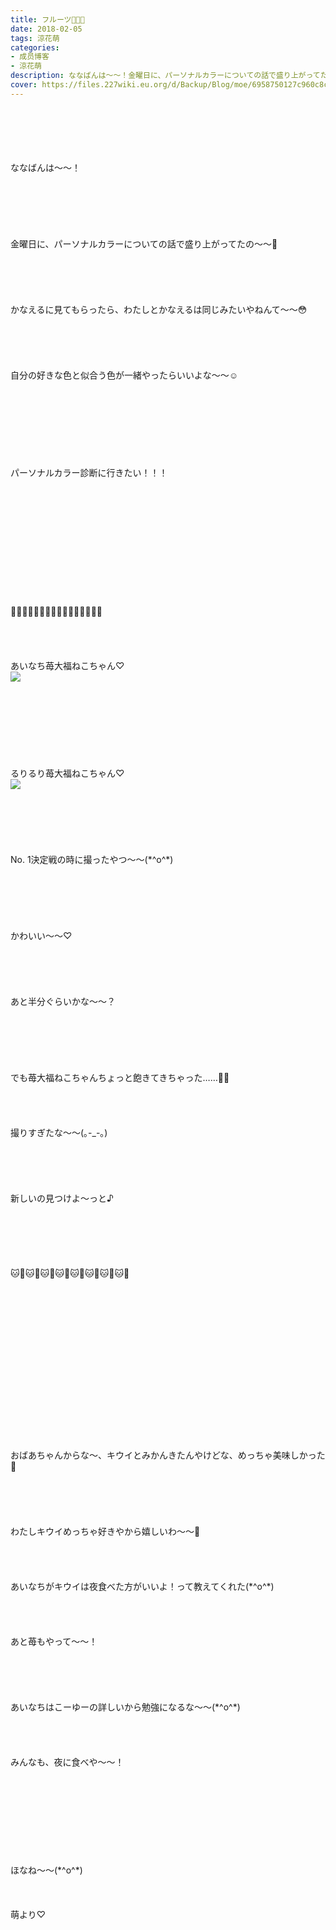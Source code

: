 ```yaml
---
title: フルーツ🍓🐱🍊
date: 2018-02-05
tags: 涼花萌
categories: 
- 成员博客
- 涼花萌
description: ななばんは〜〜！金曜日に、パーソナルカラーについての話で盛り上がってたの〜〜🤗かなえるに見てもらったら、わたしとかなえるは同じみたいやねんて〜〜😳自...
cover: https://files.227wiki.eu.org/d/Backup/Blog/moe/6958750127c960c8cdbe5aadbd48f.jpg 
---
```

<div class="blog_detail__main">
<br/>
<br/>
<br/>
<br/>
<br/>
ななばんは〜〜！<br/>
<br/>
<br/>
<br/>
<br/>
<br/>
<br/>
金曜日に、パーソナルカラーについての話で盛り上がってたの〜〜🤗<br/>
<br/>
<br/>
<br/>
<br/>
<br/>
かなえるに見てもらったら、わたしとかなえるは同じみたいやねんて〜〜😳<br/>
<br/>
<br/>
<br/>
<br/>
<br/>
自分の好きな色と似合う色が一緒やったらいいよな〜〜☺️<br/>
<br/>
<br/>
<br/>
<br/>
<br/>
<br/>
<br/>
<br/>
パーソナルカラー診断に行きたい！！！<br/>
<br/>
<br/>
<br/>
<br/>
<br/>
<br/>
<br/>
<br/>
<br/>
<br/>
<br/>
<br/>
🍓🐱🍓🐱🍓🐱🍓🐱🍓🐱🍓🐱🍓🐱🍓🐱<br/>
<br/>
<br/>
<br/>
<br/>
あいなち苺大福ねこちゃん♡<br/>
<img src="https://files.227wiki.eu.org/d/Backup/Blog/moe/6958750127c960c8cdbe5aadbd48f.jpg"><br/>
<br/>
<br/>
<br/>
<br/>
<br/>
<br/>
<br/>
<br/>
るりるり苺大福ねこちゃん♡<br/>
<img src="https://files.227wiki.eu.org/d/Backup/Blog/moe/6958750127c960c8cdbe5aadbd48f-01.jpg"><br/>
<br/>
<br/>
<br/>
<br/>
<br/>
<br/>
No. 1決定戦の時に撮ったやつ〜〜(*^o^*)<br/>
<br/>
<br/>
<br/>
<br/>
<br/>
<br/>
かわいい〜〜♡<br/>
<br/>
<br/>
<br/>
<br/>
<br/>
あと半分ぐらいかな〜〜？<br/>
<br/>
<br/>
<br/>
<br/>
<br/>
<br/>
でも苺大福ねこちゃんちょっと飽きてきちゃった……🍓🐱<br/>
<br/>
<br/>
<br/>
<br/>
撮りすぎたな〜〜(｡-_-｡)<br/>
<br/>
<br/>
<br/>
<br/>
<br/>
新しいの見つけよ〜っと♪<br/>
<br/>
<br/>
<br/>
<br/>
<br/>
<br/>
🐱🍓🐱🍓🐱🍓🐱🍓🐱🍓🐱🍓🐱🍓🐱🍓<br/>
<br/>
<br/>
<br/>
<br/>
<br/>
<br/>
<br/>
<br/>
<br/>
<br/>
<br/>
<br/>
<br/>
<br/>
<br/>
<br/>
おばあちゃんからな〜、キウイとみかんきたんやけどな、めっちゃ美味しかった🍊<br/>
<br/>
<br/>
<br/>
<br/>
<br/>
わたしキウイめっちゃ好きやから嬉しいわ〜〜🍊<br/>
<br/>
<br/>
<br/>
<br/>
あいなちがキウイは夜食べた方がいいよ！って教えてくれた(*^o^*)<br/>
<br/>
<br/>
<br/>
<br/>
あと苺もやって〜〜！<br/>
<br/>
<br/>
<br/>
<br/>
<br/>
あいなちはこーゆーの詳しいから勉強になるな〜〜(*^o^*)<br/>
<br/>
<br/>
<br/>
<br/>
みんなも、夜に食べや〜〜！<br/>
<br/>
<br/>
<br/>
<br/>
<br/>
<br/>
<br/>
<br/>
<br/>
ほなね〜〜(*^o^*)<br/>
<br/>
<br/>
<br/>
萌より♡
<!--twitter-->

<!--//twitter-->
</img></img></div>